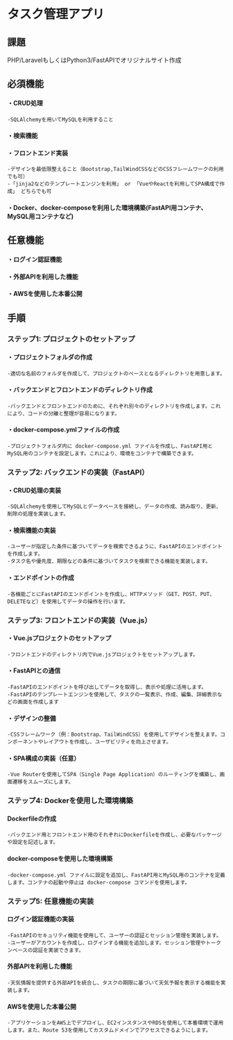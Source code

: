 # タスク管理アプリ

## 課題
PHP/LaravelもしくはPython3/FastAPIでオリジナルサイト作成

## 必須機能
#### ・CRUD処理
    -SQLAlchemyを用いてMySQLを利用すること
#### ・検索機能
#### ・フロントエンド実装
    -デザインを最低限整えること（Bootstrap,TailWindCSSなどのCSSフレームワークの利用でも可）
    -「jinja2などのテンプレートエンジンを利用」 or 「VueやReactを利用してSPA構成で作成」 どちらでも可
#### ・Docker、docker-composeを利用した環境構築(FastAPI用コンテナ、MySQL用コンテナなど)

## 任意機能
#### ・ログイン認証機能
#### ・外部APIを利用した機能
#### ・AWSを使用した本番公開

## 手順
### ステップ1: プロジェクトのセットアップ
#### ・プロジェクトフォルダの作成
    -適切な名前のフォルダを作成して、プロジェクトのベースとなるディレクトリを用意します。
#### ・バックエンドとフロントエンドのディレクトリ作成
    -バックエンドとフロントエンドのために、それぞれ別々のディレクトリを作成します。これにより、コードの分離と整理が容易になります。
#### ・docker-compose.ymlファイルの作成
    -プロジェクトフォルダ内に docker-compose.yml ファイルを作成し、FastAPI用とMySQL用のコンテナを設定します。これにより、環境をコンテナで構築できます。

### ステップ2: バックエンドの実装（FastAPI）
#### ・CRUD処理の実装
    -SQLAlchemyを使用してMySQLとデータベースを接続し、データの作成、読み取り、更新、削除の処理を実装します。
#### ・検索機能の実装
    -ユーザーが指定した条件に基づいてデータを検索できるように、FastAPIのエンドポイントを作成します。
    -タスク名や優先度、期限などの条件に基づいてタスクを検索できる機能を実装します。
#### ・エンドポイントの作成
    -各機能ごとにFastAPIのエンドポイントを作成し、HTTPメソッド（GET、POST、PUT、DELETEなど）を使用してデータの操作を行います。

### ステップ3: フロントエンドの実装（Vue.js）
#### ・Vue.jsプロジェクトのセットアップ
    -フロントエンドのディレクトリ内でVue.jsプロジェクトをセットアップします。
#### ・FastAPIとの通信
    -FastAPIのエンドポイントを呼び出してデータを取得し、表示や処理に活用します。
    -FastAPIのテンプレートエンジンを使用して、タスクの一覧表示、作成、編集、詳細表示などの画面を作成します
#### ・デザインの整備
    -CSSフレームワーク（例：Bootstrap、TailWindCSS）を使用してデザインを整えます。コンポーネントやレイアウトを作成し、ユーザビリティを向上させます。
#### ・SPA構成の実装（任意）
    -Vue Routerを使用してSPA（Single Page Application）のルーティングを構築し、画面遷移をスムーズにします。

### ステップ4: Dockerを使用した環境構築
#### Dockerfileの作成
    -バックエンド用とフロントエンド用のそれぞれにDockerfileを作成し、必要なパッケージや設定を記述します。
#### docker-composeを使用した環境構築
    -docker-compose.yml ファイルに設定を追加し、FastAPI用とMySQL用のコンテナを定義します。コンテナの起動や停止は docker-compose コマンドを使用します。

### ステップ5: 任意機能の実装
#### ログイン認証機能の実装
    -FastAPIのセキュリティ機能を使用して、ユーザーの認証とセッション管理を実装します。
    -ユーザーがアカウントを作成し、ログインする機能を追加します。セッション管理やトークンベースの認証を実装できます。
#### 外部APIを利用した機能
    -天気情報を提供する外部APIを統合し、タスクの期限に基づいて天気予報を表示する機能を実装します。
#### AWSを使用した本番公開
    -アプリケーションをAWS上でデプロイし、EC2インスタンスやRDSを使用して本番環境で運用します。また、Route 53を使用してカスタムドメインでアクセスできるようにします。
